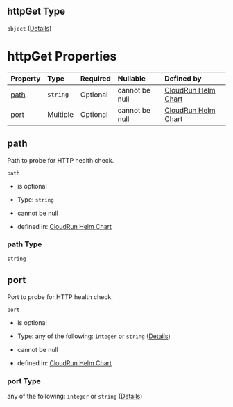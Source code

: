 ## httpGet Type

`object` ([Details](values-1-properties-readinessprobe-properties-httpget.md))

# httpGet Properties

| Property      | Type     | Required | Nullable       | Defined by                                                                                                                                                                                                  |
| :------------ | :------- | :------- | :------------- | :---------------------------------------------------------------------------------------------------------------------------------------------------------------------------------------------------------- |
| [path](#path) | `string` | Optional | cannot be null | [CloudRun Helm Chart](values-1-properties-readinessprobe-properties-httpget-properties-path.md "https://github.com/helmless/google-cloudrun#/properties/readinessProbe/properties/httpGet/properties/path") |
| [port](#port) | Multiple | Optional | cannot be null | [CloudRun Helm Chart](values-1-properties-readinessprobe-properties-httpget-properties-port.md "https://github.com/helmless/google-cloudrun#/properties/readinessProbe/properties/httpGet/properties/port") |

## path

Path to probe for HTTP health check.

`path`

* is optional

* Type: `string`

* cannot be null

* defined in: [CloudRun Helm Chart](values-1-properties-readinessprobe-properties-httpget-properties-path.md "https://github.com/helmless/google-cloudrun#/properties/readinessProbe/properties/httpGet/properties/path")

### path Type

`string`

## port

Port to probe for HTTP health check.

`port`

* is optional

* Type: any of the following: `integer` or `string` ([Details](values-1-properties-readinessprobe-properties-httpget-properties-port.md))

* cannot be null

* defined in: [CloudRun Helm Chart](values-1-properties-readinessprobe-properties-httpget-properties-port.md "https://github.com/helmless/google-cloudrun#/properties/readinessProbe/properties/httpGet/properties/port")

### port Type

any of the following: `integer` or `string` ([Details](values-1-properties-readinessprobe-properties-httpget-properties-port.md))
